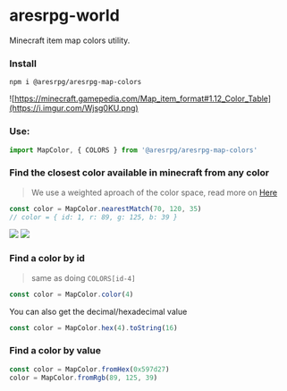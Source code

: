# aresrpg-world

Minecraft item map colors utility.

### Install

`npm i @aresrpg/aresrpg-map-colors`

![https://minecraft.gamepedia.com/Map_item_format#1.12_Color_Table](https://i.imgur.com/Wjsg0KU.png)

### Use:

```js
import MapColor, { COLORS } from '@aresrpg/aresrpg-map-colors'
```

### Find the closest color available in minecraft from any color

> We use a weighted aproach of the color space, read more on [Here](https://en.wikipedia.org/wiki/Color_difference)

```js
const color = MapColor.nearestMatch(70, 120, 35)
// color = { id: 1, r: 89, g: 125, b: 39 }
```

![](https://i.imgur.com/gWAHyQl.png)
![](https://i.imgur.com/ue85juy.png)

### Find a color by id

> same as doing `COLORS[id-4]`

```js
const color = MapColor.color(4)
```

You can also get the decimal/hexadecimal value

```js
const color = MapColor.hex(4).toString(16)
```

### Find a color by value

```js
const color = MapColor.fromHex(0x597d27)
color = MapColor.fromRgb(89, 125, 39)
```
